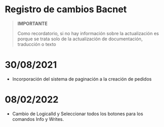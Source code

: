 # Registro de cambios Bacnet


>**IMPORTANTE**
>
>Como recordatorio, si no hay información sobre la actualización es porque se trata solo de la actualización de documentación, traducción o texto

# 30/08/2021

- Incorporación del sistema de paginación a la creación de pedidos


# 08/02/2022

- Cambio de LogicalId y Seleccionar todos los botones para los comandos Info y Writes.
